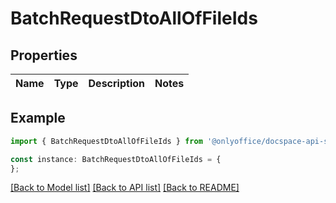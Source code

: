 # BatchRequestDtoAllOfFileIds


## Properties

Name | Type | Description | Notes
------------ | ------------- | ------------- | -------------

## Example

```typescript
import { BatchRequestDtoAllOfFileIds } from '@onlyoffice/docspace-api-sdk';

const instance: BatchRequestDtoAllOfFileIds = {
};
```

[[Back to Model list]](../README.md#documentation-for-models) [[Back to API list]](../README.md#documentation-for-api-endpoints) [[Back to README]](../README.md)
